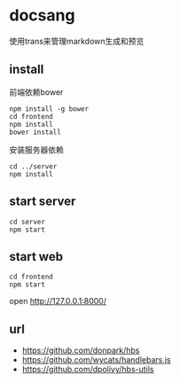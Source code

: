 docsang
=======

使用trans来管理markdown生成和预览

## install

前端依赖bower

```
npm install -g bower
cd frontend
npm install
bower install
```

安装服务器依赖

```
cd ../server
npm install
```

## start server

```
cd server 
npm start
```


## start web

```
cd frontend 
npm start
```

open http://127.0.0.1:8000/


## url

- https://github.com/donpark/hbs
- https://github.com/wycats/handlebars.js
- https://github.com/dpolivy/hbs-utils